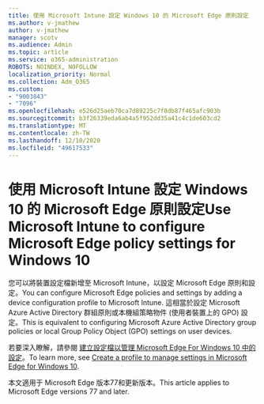 ```yaml
---
title: 使用 Microsoft Intune 設定 Windows 10 的 Microsoft Edge 原則設定
ms.author: v-jmathew
author: v-jmathew
manager: scotv
ms.audience: Admin
ms.topic: article
ms.service: o365-administration
ROBOTS: NOINDEX, NOFOLLOW
localization_priority: Normal
ms.collection: Adm_O365
ms.custom:
- "9003843"
- "7096"
ms.openlocfilehash: e526d25aeb70ca7d89225c7f8db87f465afc903b
ms.sourcegitcommit: b3f26339eda6ab4a5f952dd35a41c4c1de603cd2
ms.translationtype: MT
ms.contentlocale: zh-TW
ms.lasthandoff: 12/10/2020
ms.locfileid: "49617533"
---
```

# <a name="use-microsoft-intune-to-configure-microsoft-edge-policy-settings-for-windows-10"></a><span data-ttu-id="0ad27-102">使用 Microsoft Intune 設定 Windows 10 的 Microsoft Edge 原則設定</span><span class="sxs-lookup"><span data-stu-id="0ad27-102">Use Microsoft Intune to configure Microsoft Edge policy settings for Windows 10</span></span>

<span data-ttu-id="0ad27-103">您可以將裝置設定檔新增至 Microsoft Intune，以設定 Microsoft Edge 原則和設定。</span><span class="sxs-lookup"><span data-stu-id="0ad27-103">You can configure Microsoft Edge policies and settings by adding a device configuration profile to Microsoft Intune.</span></span> <span data-ttu-id="0ad27-104">這相當於設定 Microsoft Azure Active Directory 群組原則或本機組策略物件 (使用者裝置上的 GPO) 設定。</span><span class="sxs-lookup"><span data-stu-id="0ad27-104">This is equivalent to configuring Microsoft Azure Active Directory group policies or local Group Policy Object (GPO) settings on user devices.</span></span>

<span data-ttu-id="0ad27-105">若要深入瞭解，請參閱 [建立設定檔以管理 Microsoft Edge For Windows 10 中的設定](https://go.microsoft.com/fwlink/?linkid=2133700)。</span><span class="sxs-lookup"><span data-stu-id="0ad27-105">To learn more, see [Create a profile to manage settings in Microsoft Edge for Windows 10](https://go.microsoft.com/fwlink/?linkid=2133700).</span></span>

<span data-ttu-id="0ad27-106">本文適用于 Microsoft Edge 版本77和更新版本。</span><span class="sxs-lookup"><span data-stu-id="0ad27-106">This article applies to Microsoft Edge versions 77 and later.</span></span>
